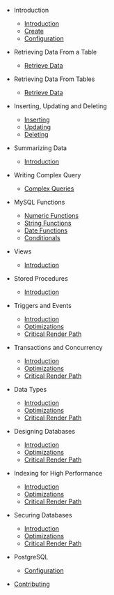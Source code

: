 - Introduction

  - [Introduction](intro/intro.md)
  - [Create](intro/create.md)
  - [Configuration](intro/config.md)

- Retrieving Data From a Table

  - [Retrieve Data](retrieve_single/select.md)

- Retrieving Data From Tables

  - [Retrieve Data](retrieve_multiple/select.md)

- Inserting, Updating and Deleting

  - [Inserting](update/insert.md)
  - [Updating](update/update.md)
  - [Deleting](update/delete.md)

- Summarizing Data

  - [Introduction](summary/index.md)

- Writing Complex Query

  - [Complex Queries](complex/complex.md)

- MySQL Functions

  - [Numeric Functions](functions/numeric.md)
  - [String Functions](functions/string.md)
  - [Date Functions](functions/date.md)
  - [Conditionals](functions/condition.md)

- Views

  - [Introduction](views/intro.md)

- Stored Procedures

  - [Introduction](stored_procedures/intro.md)

- Triggers and Events

  - [Introduction](performance/intro_performance.md)
  - [Optimizations](performance/network_performance.md)
  - [Critical Render Path](performance/path_performance.md)

- Transactions and Concurrency

  - [Introduction](performance/intro_performance.md)
  - [Optimizations](performance/network_performance.md)
  - [Critical Render Path](performance/path_performance.md)

- Data Types

  - [Introduction](performance/intro_performance.md)
  - [Optimizations](performance/network_performance.md)
  - [Critical Render Path](performance/path_performance.md)

- Designing Databases

  - [Introduction](performance/intro_performance.md)
  - [Optimizations](performance/network_performance.md)
  - [Critical Render Path](performance/path_performance.md)

- Indexing for High Performance

  - [Introduction](performance/intro_performance.md)
  - [Optimizations](performance/network_performance.md)
  - [Critical Render Path](performance/path_performance.md)

- Securing Databases

  - [Introduction](performance/intro_performance.md)
  - [Optimizations](performance/network_performance.md)
  - [Critical Render Path](performance/path_performance.md)

- PostgreSQL
  - [Configuration](pgsql/connection.md)

* [Contributing](contribution/index.md)
